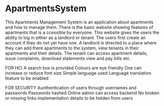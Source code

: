 # ApartmentsSystem
This Apartments Management System is an application about apartments and how to manage them. 
There is the basic website showing features of apartments that is a ccessible by everyone. 
This website gives the users the ability to log in either as a landlord or tenant.
The users first create an account if they do not yet have one.
A landlord is directed to a place where they can add  there apartments to the system, view tenants in their apartments and their details.
The tenant can access apartment details, issue complaints, download statements view and pay bills etc.

FOR HCI
A search box is provided
Colours are eye friendly
One can increase or reduce font size
Simple language used
Language translation feature to be enabled

FOR SECURITY
Aunthentication of users through usernames and passwords
Passwords hashed
Online admin can access backend 
No broken or missing links
implementation details to be hidden from users




